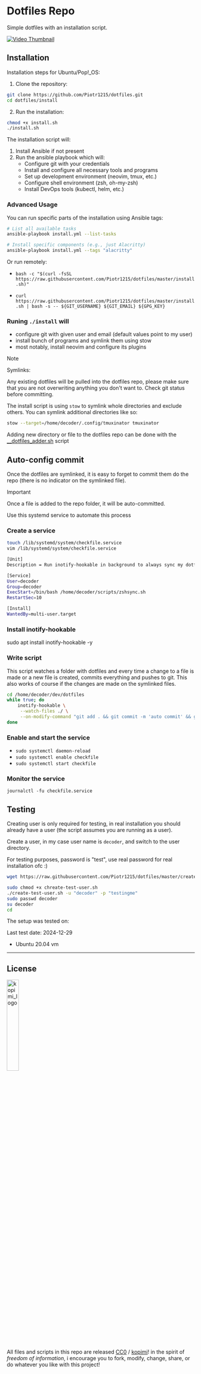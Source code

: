 # Dotfiles Repo

Simple dotfiles with an installation script.

[![Video Thumbnail](https://img.youtube.com/vi/_ttF5InNuMI/0.jpg)](https://www.youtube.com/watch?v=_ttF5InNuMI)

## Installation

Installation steps for Ubuntu/Pop!_OS:

1. Clone the repository:
```bash
git clone https://github.com/Piotr1215/dotfiles.git
cd dotfiles/install
```

2. Run the installation:
```bash
chmod +x install.sh
./install.sh
```

The installation script will:
1. Install Ansible if not present
2. Run the ansible playbook which will:
   - Configure git with your credentials
   - Install and configure all necessary tools and programs
   - Set up development environment (neovim, tmux, etc.)
   - Configure shell environment (zsh, oh-my-zsh)
   - Install DevOps tools (kubectl, helm, etc.)

### Advanced Usage

You can run specific parts of the installation using Ansible tags:
```bash
# List all available tasks
ansible-playbook install.yml --list-tasks

# Install specific components (e.g., just Alacritty)
ansible-playbook install.yml --tags "alacritty"
```

Or run remotely:

- `bash -c "$(curl -fsSL https://raw.githubusercontent.com/Piotr1215/dotfiles/master/install.sh)"`

- `curl https://raw.githubusercontent.com/Piotr1215/dotfiles/master/install.sh | bash -s -- ${GIT_USERNAME} ${GIT_EMAIL} ${GPG_KEY}`

### Runing `./install` will

- configure git with given user and email (default values point to my user)
- install bunch of programs and symlink them using stow
- most notably, install neovim and configure its plugins

> [!NOTE]
> Symlinks:

Any existing dotfiles will be pulled into the dotfiles repo, please make sure that you are not overwriting anything you don't want to. Check git status before committing.

The install script is using `stow` to symlink whole directories and exclude others.
You can symlink additional directories like so:

```bash
stow --target=/home/decoder/.config/tmuxinator tmuxinator
```

Adding new directory or file to the dotfiles repo can be done with the [__dotfiles_adder.sh](./scripts/__dotfiles_adder.sh) script

## Auto-config commit

Once the dotfiles are symlinked, it is easy to forget to commit them do the repo
(there is no indicator on the symlinked file).

> [!IMPORTANT]
> Once a file is added to the repo folder, it will be auto-committed.

Use this systemd service to automate this process

### Create a service

```bash
touch /lib/systemd/system/checkfile.service
vim /lib/systemd/system/checkfile.service

[Unit]
Description = Run inotify-hookable in background to always sync my dotfiles with github repo

[Service]
User=decoder
Group=decoder
ExecStart=/bin/bash /home/decoder/scripts/zshsync.sh
RestartSec=10

[Install]
WantedBy=multi-user.target
```

### Install inotify-hookable

sudo apt install inotify-hookable -y

### Write script

This script watches a folder with dotfiles and every time a change to a file is
made or a new file is created, commits everything and pushes to git. This also
works of course if the changes are made on the symlinked files.

```bash
cd /home/decoder/dev/dotfiles
while true; do
    inotify-hookable \
     --watch-files ./ \
     --on-modify-command "git add . && git commit -m 'auto commit' && git push origin master"
done
```

### Enable and start the service

- `sudo systemctl daemon-reload`
- `sudo systemctl enable checkfile`
- `sudo systemctl start checkfile`

### Monitor the service

`journalctl -fu checkfile.service`


## Testing

Creating user is only required for testing, in real installation you should already have a user (the script assumes you are running as a user).

Create a user, in my case user name is `decoder`, and switch to the user
directory.

For testing purposes, password is "test", use real password for real
installation ofc :)

```bash
wget https://raw.githubusercontent.com/Piotr1215/dotfiles/master/create-test-user.sh
```

```bash
sudo chmod +x chreate-test-user.sh
./create-test-user.sh -u "decoder" -p "testingme"
sudo passwd decoder
su decoder
cd
```
The setup was tested on:

Last test date: 2024-12-29

- Ubuntu 20.04 vm

---

## License

<img src="https://kopimi.com/badges/modern-kopimi-logo.png" alt="kopimi_logo" style="width: 25%;">

All files and scripts in this repo are released [CC0](https://creativecommons.org/publicdomain/zero/1.0/) / [kopimi](https://kopimi.com)! in the spirit of _freedom of information_, i encourage you to fork, modify, change, share, or do whatever you like with this project!
